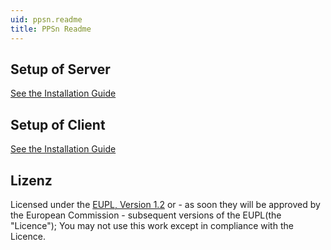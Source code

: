 ```yaml
---
uid: ppsn.readme
title: PPSn Readme
---
```


## Setup of Server

[See the Installation Guide](xref:ppsn.mod.installation)

## Setup of Client

[See the Installation Guide](xref:ppsn.wpf.installation)

## Lizenz

Licensed under the [EUPL, Version 1.2] or - as soon they will be approved by the
European Commission - subsequent versions of the EUPL(the "Licence"); You may
not use this work except in compliance with the Licence.

[EUPL, Version 1.2]: https://joinup.ec.europa.eu/collection/eupl/eupl-text-11-12
